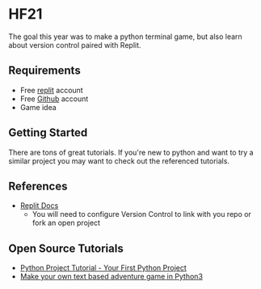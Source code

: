 # HF21
The goal this year was to make a python terminal game, but also learn about version control paired with Replit.  

## Requirements
* Free [replit](https://replit.com/) account
* Free [Github](https://github.com/) account
* Game idea

## Getting Started
There are tons of great tutorials.  If you're new to python and want to try a similar project you may want to check out the referenced tutorials.  

## References
* [Replit Docs](https://bit.ly/3pV67cu)
    * You will need to configure Version Control to link with you repo or fork an open project

## Open Source Tutorials
* [Python Project Tutorial - Your First Python Project](https://www.youtube.com/watch?v=_ZqAVck-WeM)
* [Make your own text based adventure game in Python3](https://thecodingpie.com/post/make-your-own-text-based-adventure-game-in-python3)
